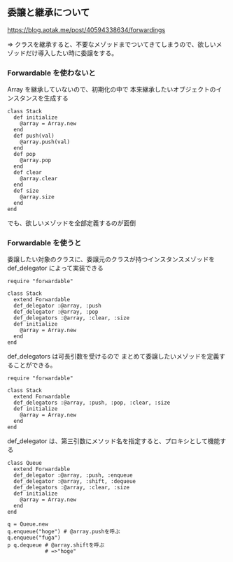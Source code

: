 ## 委譲と継承について

https://blog.aotak.me/post/40594338634/forwardings

=> クラスを継承すると、不要なメゾッドまでついてきてしまうので、欲しいメゾッドだけ導入したい時に委譲をする。

### Forwardable を使わないと

Array を継承していないので、初期化の中で
本来継承したいオブジェクトのインスタンスを生成する

```
class Stack
  def initialize
    @array = Array.new
  end
  def push(val)
    @array.push(val)
  end
  def pop
    @array.pop
  end
  def clear
    @array.clear
  end
  def size
    @array.size
  end
end

```

でも、欲しいメゾッドを全部定義するのが面倒

### Forwardable を使うと

委譲したい対象のクラスに、委譲元のクラスが持つインスタンスメゾッドを
def_delegator によって実装できる

```
require "forwardable"

class Stack
  extend Forwardable
  def_delegator :@array, :push
  def_delegator :@array, :pop
  def_delegators :@array, :clear, :size
  def initialize
    @array = Array.new
  end
end
```

def_delegators は可長引数を受けるので
まとめて委譲したいメゾッドを定義することができる。

```
require "forwardable"

class Stack
  extend Forwardable
  def_delegators :@array, :push, :pop, :clear, :size
  def initialize
    @array = Array.new
  end
end
```

def_delegator は、第三引数にメソッド名を指定すると、プロキシとして機能する

```
class Queue
  extend Forwardable
  def_delegator :@array, :push, :enqueue
  def_delegator :@array, :shift, :dequeue
  def_delegators :@array, :clear, :size
  def initialize
    @array = Array.new
  end
end

q = Queue.new
q.enqueue("hoge") # @array.pushを呼ぶ
q.enqueue("fuga")
p q.dequeue # @array.shiftを呼ぶ
            # =>"hoge"
```
